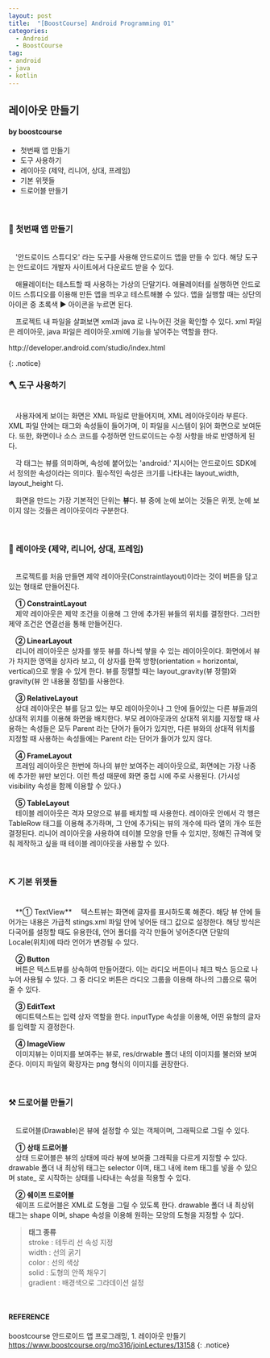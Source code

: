 ```yaml
---
layout: post
title:  "[BoostCourse] Android Programming 01"
categories:
  - Android
  - BoostCourse
tag:
- android 
- java
- kotlin
---
```


## 레이아웃 만들기
#### by boostcourse

* 첫번째 앱 만들기
* 도구 사용하기
* 레이아웃 (제약, 리니어, 상대, 프레임)
* 기본 위젯들
* 드로어블 만들기

<br>

### 🔑 첫번째 앱 만들기
<br>
　'안드로이드 스튜디오' 라는 도구를 사용해 안드로이드 앱을 만들 수 있다. 해당 도구는 안드로이드 개발자 사이트에서 다운로드 받을 수 있다. 

　애뮬레이터는 테스트할 때 사용하는 가상의 단말기다. 애뮬레이터를 실행하면 안드로이드 스튜디오를 이용해 만든 앱을 띄우고 테스트해볼 수 있다. 앱을 실행할 때는 상단의 아이콘 중 초록색 ▶ 아이콘을 누르면 된다.

　프로젝트 내 파일을 살펴보면 xml과 java 로 나누어진 것을 확인할 수 있다. xml 파일은 레이아웃, java 파일은 레이아웃.xml에 기능을 넣어주는 역할을 한다.

<p>
http://developer.android.com/studio/index.html
</p>
{: .notice}

<br>

### 🪓 도구 사용하기
<br>
　사용자에게 보이는 화면은 XML 파일로 만들어지며, XML 레이아웃이라 부른다. XML 파일 안에는 태그와 속성들이 들어가며, 이 파일을 시스템이 읽어 화면으로 보여둔다. 또한, 화면이나 소스 코드를 수정하면 안드로이드는 수정 사항을 바로 반영하게 된다. 

　각 태그는 뷰를 의미하며, 속성에 붙어있는 'android:' 지시어는 안드로이드 SDK에서 정의한 속성이라는 의미다. 필수적인 속성은 크기를 나타내는 layout_width, layout_height 다.

　화면을 만드는 가장 기본적인 단위는 **뷰**다. 뷰 중에 눈에 보이는 것들은 위젯, 눈에 보이지 않는 것들은 레이아웃이라 구분한다.

<br>

### 🔨 레이아웃 (제약, 리니어, 상대, 프레임)
<br>
　프로젝트를 처음 만들면 제약 레이아웃(Constraintlayout)이라는 것이 버튼을 담고 있는 형태로 만들어진다. 

　**① ConstraintLayout**  
　제약 레이아웃은 제약 조건을 이용해 그 안에 추가된 뷰들의 위치를 결정한다. 그러한 제약 조건은 연결선을 통해 만들어진다. 

　**② LinearLayout**  
　리니어 레이아웃은 상자를 쌓듯 뷰를 하나씩 쌓을 수 있는 레이아웃이다. 화면에서 뷰가 차지한 영역을 상자라 보고, 이 상자를 한쪽 방향(orientation = horizontal, vertical)으로 쌓을 수 있게 한다. 뷰를 정렬할 때는 layout_gravity(뷰 정렬)와 gravity(뷰 안 내용물 정렬)를 사용한다.

　**③ RelativeLayout**  
　상대 레이아웃은 뷰를 담고 있는 부모 레이아웃이나 그 안에 들어있는 다른 뷰들과의 상대적 위치를 이용해 화면을 배치한다. 부모 레이아웃과의 상대적 위치를 지정할 때 사용하는 속성들은 모두 Parent 라는 단어가 들어가 있지만, 다른 뷰와의 상대적 위치를 지정할 때 사용하는 속성들에는 Parent 라는 단어가 들어가 있지 않다.

　**④ FrameLayout**  
　프레임 레이아웃은 한번에 하나의 뷰만 보여주는 레이아웃으로, 화면에는 가장 나중에 추가한 뷰만 보인다. 이런 특성 때문에 화면 중첩 시에 주로 사용된다. (가시성 visibility 속성을 함께 이용할 수 있다.)

　**⑤ TableLayout**  
　테이블 레이아웃은 격자 모양으로 뷰를 배치할 때 사용한다. 레이아웃 안에서 각 행은 TableRow 태그를 이용해 추가하며, 그 안에 추가되는 뷰의 개수에 따라 열의 개수 또한 결정된다. 리니어 레이아웃을 사용하여 테이블 모양을 만들 수 있지만, 정해진 규격에 맞춰 제작하고 싶을 때 테이블 레이아웃을 사용할 수 있다.

<br>

### ⛏ 기본 위젯들
<br>
　**① TextView**  
　텍스트뷰는 화면에 글자를 표시하도록 해준다. 해당 뷰 안에 들어가는 내용은 가급적 stings.xml 파일 안에 넣어둔 태그 값으로 설정한다. 해당 방식은 다국어를 설정할 때도 유용한데, 언어 폴더를 각각 만들어 넣어준다면 단말의 Locale(위치)에 따라 언어가 변경될 수 있다.

　**② Button**  
　버튼은 텍스트뷰를 상속하여 만들어졌다. 이는 라디오 버튼이나 체크 박스 등으로 나누어 사용될 수 있다. 그 중 라디오 버튼은 라디오 그룹을 이용해 하나의 그룹으로 묶어줄 수 있다.

　**③ EditText**  
　에디트텍스트는 입력 상자 역할을 한다. inputType 속성을 이용해, 어떤 유형의 글자를 입력할 지 결정한다.

　**④ ImageView**  
　이미지뷰는 이미지를 보여주는 뷰로, res/drwable 폴더 내의 이미지를 불러와 보여준다. 이미지 파일의 확장자는 png 형식의 이미지를 권장한다.

<br>

### ⚒ 드로어블 만들기
<br>
　드로어블(Drawable)은 뷰에 설정할 수 있는 객체이며, 그래픽으로 그릴 수 있다. 

　**① 상태 드로어블**  
　상태 드로어블은 뷰의 상태에 따라 뷰에 보여줄 그래픽을 다르게 지정할 수 있다. drawable 폴더 내 최상위 태그는 selector 이며, 태그 내에 item 태그를 넣을 수 있으며 state_ 로 시작하는 상태를 나타내는 속성을 적용할 수 있다.

　**② 쉐이프 드로어블**  
　쉐이프 드로어블은 XML로 도형을 그릴 수 있도록 한다. drawable 폴더 내 최상위 태그는 shape 이며, shape 속성을 이용해 원하는 모양의 도형을 지정할 수 있다. 

  > **태그 종류** <br> stroke : 테두리 선 속성 지정 <br> width : 선의 굵기 <br> color : 선의 색상 <br> solid : 도형의 안쪽 채우기 <br> gradient : 배경색으로 그라데이션 설정

<br>

#### REFERENCE
boostcourse 안드로이드 앱 프로그래밍, 1. 레이아웃 만들기 <br>
https://www.boostcourse.org/mo316/joinLectures/13158
{: .notice}